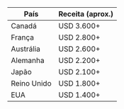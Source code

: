 | País         | Receita (aprox.)   |
|--------------|--------------------|
| Canadá       | USD 3.600+         |
| França       | USD 2.800+         |
| Austrália    | USD 2.600+         |
| Alemanha     | USD 2.200+         |
| Japão        | USD 2.100+         |
| Reino Unido  | USD 1.800+         |
| EUA          | USD 1.400+         |